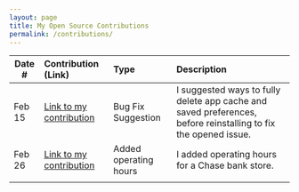 ```yaml
---
layout: page
title: My Open Source Contributions
permalink: /contributions/
---
```


<!--
Type of the contribution should be "Wikipedia edit", "OpenStreet Map feature", "Documentation", "Course website", "Blog",
"Browser Add-on", etc.

The description should include a brief summary of what you did.

The link should bring us to a public page that shows your contribution. 

Replace the first row with your own contribution. 

-->





| Date #       | Contribution (Link)  | Type  | Description |
|---|:---|:---|:---|
| Feb 15   | [Link to my contribution](https://github.com/Clipy/Clipy/issues/516)    | Bug Fix Suggestion    |   I suggested ways to fully delete app cache and saved preferences, before reinstalling to fix the opened issue.    |
|  Feb 26  |   [Link to my contribution](https://www.openstreetmap.org/changeset/133071575)  |  Added operating hours   |   I added operating hours for a Chase bank store.   |
|     |     |     |      |
